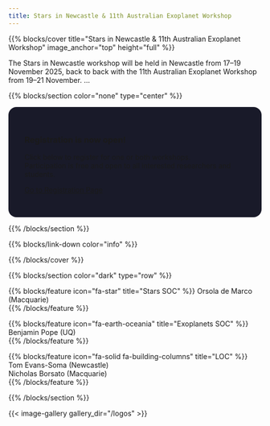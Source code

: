 ```yaml
---
title: Stars in Newcastle & 11th Australian Exoplanet Workshop
---
```


{{% blocks/cover title="Stars in Newcastle & 11th Australian Exoplanet Workshop" image_anchor="top" height="full" %}}

The Stars in Newcastle workshop will be held in Newcastle from 17–19 November 2025, back to back with the 11th Australian Exoplanet Workshop from 19–21 November. ...

{{% blocks/section color="none" type="center" %}}

<div style="background-color: rgba(1, 2, 18, 0.9); padding: 2rem; border-radius: 1rem; display: inline-block;">

### Registration is now open!

Click below to register for one or both workshops.  
Participation is free and open to all interested researchers and students.

<a href="/AEW11-Website/registration/" class="btn btn-light btn-lg mt-3 text-dark rounded-pill">Go to Registration Page</a>

</div>

{{% /blocks/section %}}

[//]: # (Stars in Brisbane is the 4th workshop in the “Stars in …” series, following on from Stars in Melbourne. The series is designed as an Australian conference covering all areas of stellar physics, encompassing theory and observation in asteroseismology, stellar activity, stellar evolution, clusters and population studies, and the physics of evolved stars and supernovae.)

[//]: # ()
[//]: # (The AEW series brings together Australian researchers working on exoplanets and related topics from both observational and theoretical perspectives. The workshop will cover all areas in observational, theoretical, and experimental exoplanetary science: we welcome talks on exoplanet surveys and discovery, atmospheric observation and theory, orbital dynamics, protoplanetary discs and planet formation, planetary host stars and star-planet interactions, and solar system planetary science.)

[//]: # ()
[//]: # (Registration is free, and you are welcome to attend one or both conferences. Participants are encouraged to give a short presentation on their recent research & research facilities. There will also be an opportunity to discuss strategies for increasing linkages and collaborations to expand this critical research area in the future and for greater connections between stars and planet research.)

[//]: # ()
[//]: # (The venue will be the University of Southern Queensland campus in Springfield, Queensland - in suburban Brisbane. )

<a href="https://bsky.app/profile/exoplanets.au" style="color: white;"><i class="fa-brands fa-bluesky"></i></a> 
<a href="https://github.com/aew10/website" style="color: white;"><i class="fa-brands fa-github"></i></a> 
</font>


{{% blocks/link-down color="info" %}}

{{% /blocks/cover %}}


{{% blocks/section color="dark" type="row" %}}

{{% blocks/feature icon="fa-star" title="Stars SOC" %}}
Orsola de Marco (Macquarie)<br>
{{% /blocks/feature %}}

{{% blocks/feature icon="fa-earth-oceania" title="Exoplanets SOC" %}}
Benjamin Pope (UQ)<br>
{{% /blocks/feature %}}

{{% blocks/feature icon="fa-solid fa-building-columns" title="LOC" %}}
Tom Evans-Soma (Newcastle)<br>
Nicholas Borsato (Macquarie)<br>
{{% /blocks/feature %}}

{{% /blocks/section %}}

{{< image-gallery gallery_dir="/logos" >}}
